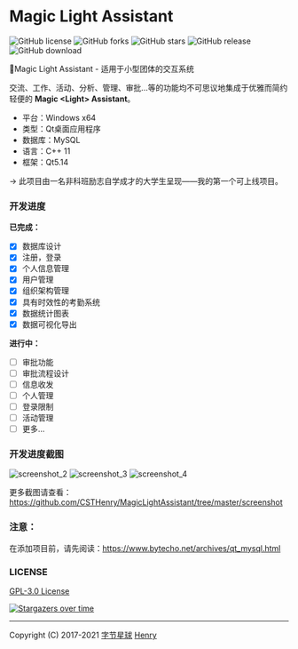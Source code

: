 # Magic Light Assistant

![GitHub license](https://img.shields.io/github/license/CSTHenry/MagicLightAssistant?style=flat-square)
![GitHub forks](https://img.shields.io/github/forks/CSTHenry/MagicLightAssistant?style=flat-square)
![GitHub stars](https://img.shields.io/github/stars/CSTHenry/MagicLightAssistant?style=flat-square)
![GitHub release](https://img.shields.io/github/v/release/CSTHenry/MagicLightAssistant?include_prereleases&style=flat-square)
![GitHub download](https://img.shields.io/github/downloads/CSTHenry/MagicLightAssistant/total?style=flat-square)

🚀Magic Light Assistant - 适用于小型团体的交互系统

  交流、工作、活动、分析、管理、审批...等的功能均不可思议地集成于优雅而简约轻便的 **Magic <Light\> Assistant**。

- 平台：Windows x64
- 类型：Qt桌面应用程序
- 数据库：MySQL
- 语言：C++ 11
- 框架：Qt5.14

-> 此项目由一名非科班励志自学成才的大学生呈现——我的第一个可上线项目。

### 开发进度

**已完成：**

* [x] 数据库设计
* [x] 注册，登录
* [x] 个人信息管理
* [x] 用户管理
* [x] 组织架构管理
* [x] 具有时效性的考勤系统
* [x] 数据统计图表
* [x] 数据可视化导出

**进行中：**

* [ ] 审批功能
* [ ] 审批流程设计
* [ ] 信息收发
* [ ] 个人管理
* [ ] 登录限制
* [ ] 活动管理
* [ ] 更多...

### 开发进度截图

![screenshot_2](https://github.com/CSTHenry/MagicLightAssistant/blob/master/screenshot/screenshot_2.jpg)
![screenshot_3](https://github.com/CSTHenry/MagicLightAssistant/blob/master/screenshot/screenshot_3.jpg)
![screenshot_4](https://github.com/CSTHenry/MagicLightAssistant/blob/master/screenshot/screenshot_6.png)

更多截图请查看：https://github.com/CSTHenry/MagicLightAssistant/tree/master/screenshot

### 注意：

在添加项目前，请先阅读：https://www.bytecho.net/archives/qt_mysql.html


### LICENSE

[GPL-3.0 License](https://github.com/CSTHenry/MagicGMS/blob/master/LICENSE)

[![Stargazers over time](https://starchart.cc/CSTHenry/MagicLightAssistant.svg)](https://starchart.cc/CSTHenry/MagicLightAssistant)

---

Copyright (C) 2017-2021 [字节星球](https://www.bytecho.net/) [Henry](https://www.bytecho.net/about.html) 
